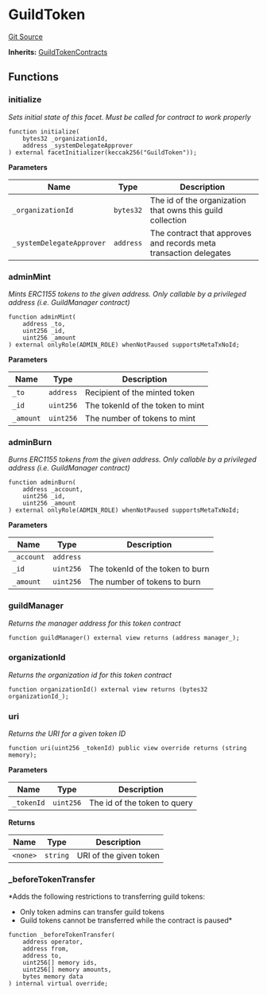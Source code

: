 # GuildToken
[Git Source](https://github.com-treasure/TreasureProject/spellcaster-facets/blob/e61aea147da628641c6f090a95c62cf081f729f5/src/guilds/guildtoken/GuildToken.sol)

**Inherits:**
[GuildTokenContracts](/src/guilds/guildtoken/GuildTokenContracts.sol/abstract.GuildTokenContracts.md)


## Functions
### initialize

*Sets initial state of this facet. Must be called for contract to work properly*


```solidity
function initialize(
    bytes32 _organizationId,
    address _systemDelegateApprover
) external facetInitializer(keccak256("GuildToken"));
```
**Parameters**

|Name|Type|Description|
|----|----|-----------|
|`_organizationId`|`bytes32`|The id of the organization that owns this guild collection|
|`_systemDelegateApprover`|`address`|The contract that approves and records meta transaction delegates|


### adminMint

*Mints ERC1155 tokens to the given address. Only callable by a privileged address (i.e. GuildManager contract)*


```solidity
function adminMint(
    address _to,
    uint256 _id,
    uint256 _amount
) external onlyRole(ADMIN_ROLE) whenNotPaused supportsMetaTxNoId;
```
**Parameters**

|Name|Type|Description|
|----|----|-----------|
|`_to`|`address`|Recipient of the minted token|
|`_id`|`uint256`|The tokenId of the token to mint|
|`_amount`|`uint256`|The number of tokens to mint|


### adminBurn

*Burns ERC1155 tokens from the given address. Only callable by a privileged address (i.e. GuildManager contract)*


```solidity
function adminBurn(
    address _account,
    uint256 _id,
    uint256 _amount
) external onlyRole(ADMIN_ROLE) whenNotPaused supportsMetaTxNoId;
```
**Parameters**

|Name|Type|Description|
|----|----|-----------|
|`_account`|`address`||
|`_id`|`uint256`|The tokenId of the token to burn|
|`_amount`|`uint256`|The number of tokens to burn|


### guildManager

*Returns the manager address for this token contract*


```solidity
function guildManager() external view returns (address manager_);
```

### organizationId

*Returns the organization id for this token contract*


```solidity
function organizationId() external view returns (bytes32 organizationId_);
```

### uri

*Returns the URI for a given token ID*


```solidity
function uri(uint256 _tokenId) public view override returns (string memory);
```
**Parameters**

|Name|Type|Description|
|----|----|-----------|
|`_tokenId`|`uint256`|The id of the token to query|

**Returns**

|Name|Type|Description|
|----|----|-----------|
|`<none>`|`string`|URI of the given token|


### _beforeTokenTransfer

*Adds the following restrictions to transferring guild tokens:
- Only token admins can transfer guild tokens
- Guild tokens cannot be transferred while the contract is paused*


```solidity
function _beforeTokenTransfer(
    address operator,
    address from,
    address to,
    uint256[] memory ids,
    uint256[] memory amounts,
    bytes memory data
) internal virtual override;
```

